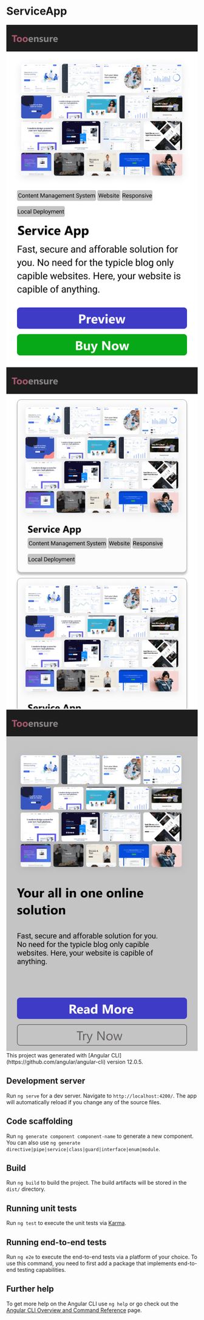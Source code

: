 # ServiceApp

<img src="https://github.com/TooensureMaster/ServiceApp/blob/main/src/assets/img/ui/mobile/android/home.png">

<img src="https://github.com/TooensureMaster/ServiceApp/blob/main/src/assets/img/ui/mobile/android/product_list.png">

<img src="https://github.com/TooensureMaster/ServiceApp/blob/main/src/assets/img/ui/mobile/android/product_detail.png">
This project was generated with [Angular CLI](https://github.com/angular/angular-cli) version 12.0.5.

## Development server

Run `ng serve` for a dev server. Navigate to `http://localhost:4200/`. The app will automatically reload if you change any of the source files.

## Code scaffolding

Run `ng generate component component-name` to generate a new component. You can also use `ng generate directive|pipe|service|class|guard|interface|enum|module`.

## Build

Run `ng build` to build the project. The build artifacts will be stored in the `dist/` directory.

## Running unit tests

Run `ng test` to execute the unit tests via [Karma](https://karma-runner.github.io).

## Running end-to-end tests

Run `ng e2e` to execute the end-to-end tests via a platform of your choice. To use this command, you need to first add a package that implements end-to-end testing capabilities.

## Further help

To get more help on the Angular CLI use `ng help` or go check out the [Angular CLI Overview and Command Reference](https://angular.io/cli) page.
